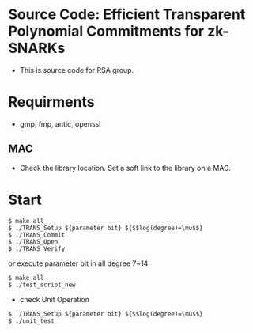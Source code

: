 # Source Code: Efficient Transparent Polynomial Commitments for zk-SNARKs
- This is source code for RSA group.

# Requirments
- gmp, fmp, antic, openssl
## MAC
- Check the library location. Set a soft link to the library on a MAC.

# Start
```
$ make all
$ ./TRANS_Setup ${parameter bit} ${$$log(degree)=\mu$$}
$ ./TRANS_Commit
$ ./TRANS_Open
$ ./TRANS_Verify 
```
or execute parameter bit in all degree 7~14
```
$ make all
$ ./test_script_new
```

- check Unit Operation
```
$ ./TRANS_Setup ${parameter bit} ${$$log(degree)=\mu$$}
$ ./unit_test
```
